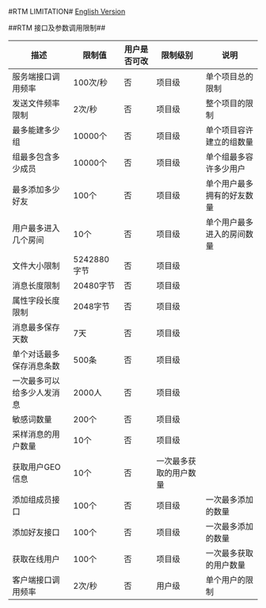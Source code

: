 #RTM LIMITATION#
[English Version](README.md)

##RTM 接口及参数调用限制##


| 描述 | 限制值 | 用户是否可改 | 限制级别 | 说明 |
|------|-------|-----|-----|-----|
| 服务端接口调用频率 | 100次/秒 | 否 | 项目级 | 单个项目总的限制 |
| 发送文件频率限制 | 2次/秒 | 否 | 项目级 | 整个项目的限制 |
| 最多能建多少组 | 10000个 | 否 | 项目级  | 单个项目容许建立的组数量 |
| 组最多包含多少成员 | 10000个 | 否 | 项目级 | 单个组最多容许多少用户 |
| 最多添加多少好友 | 100个 | 否 | 项目级 | 单个用户最多拥有的好友数量 |
| 用户最多进入几个房间 | 10个 | 否 |  项目级 | 单个用户最多进入的房间数量 |
| 文件大小限制 | 5242880字节 | 否 | 项目级 |  |
| 消息长度限制 | 20480字节 | 否 | 项目级 |  |
| 属性字段长度限制 | 2048字节 | 否 | 项目级 |  |
| 消息最多保存天数 | 7天 | 否 | 项目级 |  |
| 单个对话最多保存消息条数 | 500条 | 否 | 项目级 |  |
| 一次最多可以给多少人发消息 | 2000人 | 否 | 项目级 |  |
| 敏感词数量 | 200个 | 否 | 项目级 |  |
| 采样消息的用户数量 | 10个 | 否 |  项目级 |  |
| 获取用户GEO信息 | 10个 | 否 |  一次最多获取的用户数量 |  |
| 添加组成员接口 | 100个 | 否 |  项目级 | 一次最多添加的数量 |
| 添加好友接口 | 100个 | 否 | 项目级 | 一次最多添加的数量 |
| 获取在线用户 | 100个 | 否 |  项目级 | 一次最多获取的用户数量 |
| 客户端接口调用频率 | 2次/秒 | 否 |  用户级 | 单个用户的限制 |
